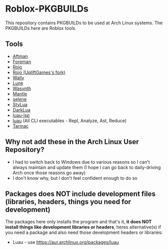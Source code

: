# Roblox-PKGBUILDs
This repository contains PKGBUILDs to be used at Arch Linux systems. The PKGBUILDs here are Roblox tools.

## Tools
- [Aftman](https://github.com/LPGhatguy/aftman)
- [Foreman](https://github.com/Roblox/foreman)
- [Rojo](https://github.com/rojo-rbx/rojo)
- [Rojo (UpliftGames's fork)](https://github.com/UpliftGames/Rojo)
- [Wally](https://github.com/UpliftGames/wally)
- [Lune](https://github.com/filiptibell/lune)
- [Wasynth](https://github.com/Rerumu/Wasynth)
- [Mantle](https://github.com/blake-mealey/mantle)
- [selene](https://github.com/Kampfkarren/selene)
- [StyLua](https://github.com/JohnnyMorganz/stylua)
- [DarkLua](https://github.com/seaofvoices/darklua)
- [luau-lsp](https://github.com/JohnnyMorganz/luau-lsp)
- [luau](https://github.com/Roblox/luau) (All CLI executables - Repl, Analyze, Ast, Reduce)
- [Tarmac](https://github.com/rojo-rbx/tarmac)

## Why not add these in the Arch Linux User Repository?
- I had to switch back to Windows due to various reasons so I can't always maintain and update them (I hope I can go back to daily-driving Arch once those reasons go away)
- I don't know why, but I don't feel confident enough to do so

## Packages does NOT include development files (libraries, headers, things you need for development)
The packages here only installs the program and that's it, __it does NOT install things like development libraries or headers__, heres alternative(s) if you need a package and also need those development headers or libraries:
- Luau - use https://aur.archlinux.org/packages/luau